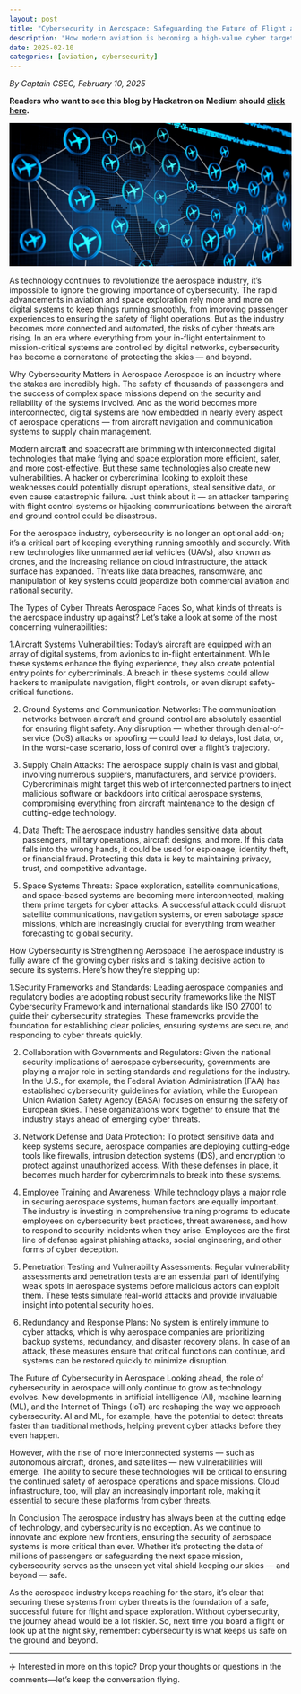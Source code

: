 ```yaml
---
layout: post
title: "Cybersecurity in Aerospace: Safeguarding the Future of Flight and Space"
description: "How modern aviation is becoming a high-value cyber target—and what it means for us all."
date: 2025-02-10
categories: [aviation, cybersecurity]
---
```


*By Captain CSEC, February 10, 2025*

**Readers who want to see this blog by Hackatron on Medium should [click here](https://medium.com/@highroller039/cybersecurity-in-aerospace-safeguarding-the-future-of-flight-and-space-24abedf0a87a).**

![Cyber Aviation Banner](/images/cybersecurity_in_aerospace.png)


As technology continues to revolutionize the aerospace industry, it’s impossible to ignore the growing importance of cybersecurity. The rapid advancements in aviation and space exploration rely more and more on digital systems to keep things running smoothly, from improving passenger experiences to ensuring the safety of flight operations. But as the industry becomes more connected and automated, the risks of cyber threats are rising. In an era where everything from your in-flight entertainment to mission-critical systems are controlled by digital networks, cybersecurity has become a cornerstone of protecting the skies — and beyond.

Why Cybersecurity Matters in Aerospace
Aerospace is an industry where the stakes are incredibly high. The safety of thousands of passengers and the success of complex space missions depend on the security and reliability of the systems involved. And as the world becomes more interconnected, digital systems are now embedded in nearly every aspect of aerospace operations — from aircraft navigation and communication systems to supply chain management.

Modern aircraft and spacecraft are brimming with interconnected digital technologies that make flying and space exploration more efficient, safer, and more cost-effective. But these same technologies also create new vulnerabilities. A hacker or cybercriminal looking to exploit these weaknesses could potentially disrupt operations, steal sensitive data, or even cause catastrophic failure. Just think about it — an attacker tampering with flight control systems or hijacking communications between the aircraft and ground control could be disastrous.

For the aerospace industry, cybersecurity is no longer an optional add-on; it’s a critical part of keeping everything running smoothly and securely. With new technologies like unmanned aerial vehicles (UAVs), also known as drones, and the increasing reliance on cloud infrastructure, the attack surface has expanded. Threats like data breaches, ransomware, and manipulation of key systems could jeopardize both commercial aviation and national security.

The Types of Cyber Threats Aerospace Faces
So, what kinds of threats is the aerospace industry up against? Let’s take a look at some of the most concerning vulnerabilities:

1.Aircraft Systems Vulnerabilities:
Today’s aircraft are equipped with an array of digital systems, from avionics to in-flight entertainment. While these systems enhance the flying experience, they also create potential entry points for cybercriminals. A breach in these systems could allow hackers to manipulate navigation, flight controls, or even disrupt safety-critical functions.

2. Ground Systems and Communication Networks:
The communication networks between aircraft and ground control are absolutely essential for ensuring flight safety. Any disruption — whether through denial-of-service (DoS) attacks or spoofing — could lead to delays, lost data, or, in the worst-case scenario, loss of control over a flight’s trajectory.

3. Supply Chain Attacks:
The aerospace supply chain is vast and global, involving numerous suppliers, manufacturers, and service providers. Cybercriminals might target this web of interconnected partners to inject malicious software or backdoors into critical aerospace systems, compromising everything from aircraft maintenance to the design of cutting-edge technology.

4. Data Theft:
The aerospace industry handles sensitive data about passengers, military operations, aircraft designs, and more. If this data falls into the wrong hands, it could be used for espionage, identity theft, or financial fraud. Protecting this data is key to maintaining privacy, trust, and competitive advantage.

5. Space Systems Threats:
Space exploration, satellite communications, and space-based systems are becoming more interconnected, making them prime targets for cyber attacks. A successful attack could disrupt satellite communications, navigation systems, or even sabotage space missions, which are increasingly crucial for everything from weather forecasting to global security.

How Cybersecurity is Strengthening Aerospace
The aerospace industry is fully aware of the growing cyber risks and is taking decisive action to secure its systems. Here’s how they’re stepping up:

1.Security Frameworks and Standards:
Leading aerospace companies and regulatory bodies are adopting robust security frameworks like the NIST Cybersecurity Framework and international standards like ISO 27001 to guide their cybersecurity strategies. These frameworks provide the foundation for establishing clear policies, ensuring systems are secure, and responding to cyber threats quickly.

2. Collaboration with Governments and Regulators:
Given the national security implications of aerospace cybersecurity, governments are playing a major role in setting standards and regulations for the industry. In the U.S., for example, the Federal Aviation Administration (FAA) has established cybersecurity guidelines for aviation, while the European Union Aviation Safety Agency (EASA) focuses on ensuring the safety of European skies. These organizations work together to ensure that the industry stays ahead of emerging cyber threats.

3. Network Defense and Data Protection:
To protect sensitive data and keep systems secure, aerospace companies are deploying cutting-edge tools like firewalls, intrusion detection systems (IDS), and encryption to protect against unauthorized access. With these defenses in place, it becomes much harder for cybercriminals to break into these systems.

4. Employee Training and Awareness:
While technology plays a major role in securing aerospace systems, human factors are equally important. The industry is investing in comprehensive training programs to educate employees on cybersecurity best practices, threat awareness, and how to respond to security incidents when they arise. Employees are the first line of defense against phishing attacks, social engineering, and other forms of cyber deception.

5. Penetration Testing and Vulnerability Assessments:
Regular vulnerability assessments and penetration tests are an essential part of identifying weak spots in aerospace systems before malicious actors can exploit them. These tests simulate real-world attacks and provide invaluable insight into potential security holes.

6. Redundancy and Response Plans:
No system is entirely immune to cyber attacks, which is why aerospace companies are prioritizing backup systems, redundancy, and disaster recovery plans. In case of an attack, these measures ensure that critical functions can continue, and systems can be restored quickly to minimize disruption.

The Future of Cybersecurity in Aerospace
Looking ahead, the role of cybersecurity in aerospace will only continue to grow as technology evolves. New developments in artificial intelligence (AI), machine learning (ML), and the Internet of Things (IoT) are reshaping the way we approach cybersecurity. AI and ML, for example, have the potential to detect threats faster than traditional methods, helping prevent cyber attacks before they even happen.

However, with the rise of more interconnected systems — such as autonomous aircraft, drones, and satellites — new vulnerabilities will emerge. The ability to secure these technologies will be critical to ensuring the continued safety of aerospace operations and space missions. Cloud infrastructure, too, will play an increasingly important role, making it essential to secure these platforms from cyber threats.

In Conclusion
The aerospace industry has always been at the cutting edge of technology, and cybersecurity is no exception. As we continue to innovate and explore new frontiers, ensuring the security of aerospace systems is more critical than ever. Whether it’s protecting the data of millions of passengers or safeguarding the next space mission, cybersecurity serves as the unseen yet vital shield keeping our skies — and beyond — safe.

As the aerospace industry keeps reaching for the stars, it’s clear that securing these systems from cyber threats is the foundation of a safe, successful future for flight and space exploration. Without cybersecurity, the journey ahead would be a lot riskier. So, next time you board a flight or look up at the night sky, remember: cybersecurity is what keeps us safe on the ground and beyond.

---

✈️ Interested in more on this topic? Drop your thoughts or questions in the comments—let’s keep the conversation flying.

